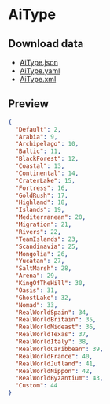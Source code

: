 # AiType

## Download data

- [AiType.json](./AiType.json)
- [AiType.yaml](./AiType.yaml)
- [AiType.xml](./AiType.xml)

## Preview

```json
{
  "Default": 2,
  "Arabia": 9,
  "Archipelago": 10,
  "Baltic": 11,
  "BlackForest": 12,
  "Coastal": 13,
  "Continental": 14,
  "CraterLake": 15,
  "Fortress": 16,
  "GoldRush": 17,
  "Highland": 18,
  "Islands": 19,
  "Mediterranean": 20,
  "Migration": 21,
  "Rivers": 22,
  "TeamIslands": 23,
  "Scandinavia": 25,
  "Mongolia": 26,
  "Yucatan": 27,
  "SaltMarsh": 28,
  "Arena": 29,
  "KingOfTheHill": 30,
  "Oasis": 31,
  "GhostLake": 32,
  "Nomad": 33,
  "RealWorldSpain": 34,
  "RealWorldBritain": 35,
  "RealWorldMideast": 36,
  "RealWorldTexas": 37,
  "RealWorldItaly": 38,
  "RealWorldCaribbean": 39,
  "RealWorldFrance": 40,
  "RealWorldJutland": 41,
  "RealWorldNippon": 42,
  "RealWorldByzantium": 43,
  "Custom": 44
}

```
